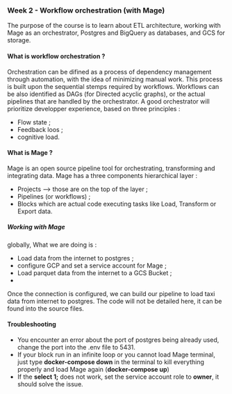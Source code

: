 ### Week 2 - Workflow orchestration (with Mage)
The purpose of the course is to learn about ETL architecture, working with Mage as an orchestrator, Postgres and BigQuery as databases, and GCS for storage.

#### What is workflow orchestration ?
Orchestration can be difined as a process of dependency management through automation, with the idea of minimizing manual work. This process is built upon the sequential stemps required by workflows.
Workflows can be also identified as DAGs (for Directed acyclic graphs), or the actual pipelines that are handled by the orchestrator. A good orchestrator will prioritize developper experience, based on three principles : 
* Flow state ;
* Feedback loos ;
* cognitive load.

#### What is Mage ?
Mage is an open source pipeline tool for orchestrating, transforming and integrating data. Mage has a three components hierarchical layer :
* Projects --> those are on the top of the layer ;
* Pipelines (or workflows) ;
* Blocks which are actual code executing tasks like Load, Transform or Export data.

##### Working with Mage

globally, What we are doing is :
* Load data from the internet to postgres ;
* configure GCP and set a service account for Mage ;
* Load parquet data from the internet to a GCS Bucket ;
*   


Once the connection is configured, we can build our pipeline to load taxi data from internet to postgres. The code will not be detailed here, it can be found into the source files.

#### Troubleshooting
* You encounter an error about the port of postgres being already used, change the port into the .env file to 5431.
* If your block run in an infinite loop or you cannot load Mage terminal, just type **docker-compose down** in the terminal to kill everything properly and load Mage again (**docker-compose up**)
* If the **select 1;** does not work, set the service account role to **owner**, it should solve the issue.